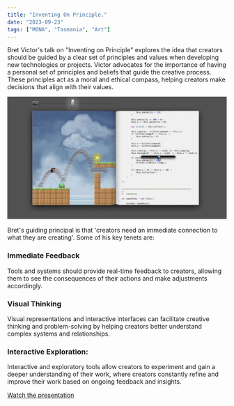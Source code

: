 ```yaml
---
title: "Inventing On Principle."
date: "2023-09-23"
tags: ["MONA", "Tasmania", "Art"]
---
```


Bret Victor's talk on "Inventing on Principle" explores the idea that creators should be guided by a clear set of principles and values when developing new technologies or projects. Victor advocates for the importance of having a personal set of principles and beliefs that guide the creative process. These principles act as a moral and ethical compass, helping creators make decisions that align with their values.

![Your Shadow Rising](note_images/inventingOnPrinciple.jpg)

Bret's guiding principal is that 'creators need an immediate connection to what they are creating'. Some of his key tenets are:

### Immediate Feedback

Tools and systems should provide real-time feedback to creators, allowing them to see the consequences of their actions and make adjustments accordingly.

### Visual Thinking

Visual representations and interactive interfaces can facilitate creative thinking and problem-solving by helping creators better understand complex systems and relationships.

### Interactive Exploration:

Interactive and exploratory tools allow creators to experiment and gain a deeper understanding of their work, where creators constantly refine and improve their work based on ongoing feedback and insights.

[Watch the presentation](https://youtu.be/PUv66718DII?si=oRYcdKJ09iQWxS36)
